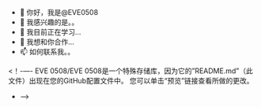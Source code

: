- 👋 你好，我是@EVE0508
- 👀 我感兴趣的是。。
- 🌱 我目前正在学习…
- 💞️ 我想和你合作…
- 📫 如何联系我。。

<！-—-
EVE 0508/EVE 0508是一个特殊存储库，因为它的”README.md”（此文件）出现在您的GitHub配置文件中。
您可以单击“预览”链接查看所做的更改。
- -->
